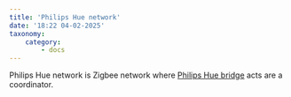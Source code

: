 ```yaml
---
title: 'Philips Hue network'
date: '18:22 04-02-2025'
taxonomy:
    category:
        - docs
---
```


Philips Hue network is Zigbee network where [Philips Hue bridge](/hue-bridge) acts are a coordinator.